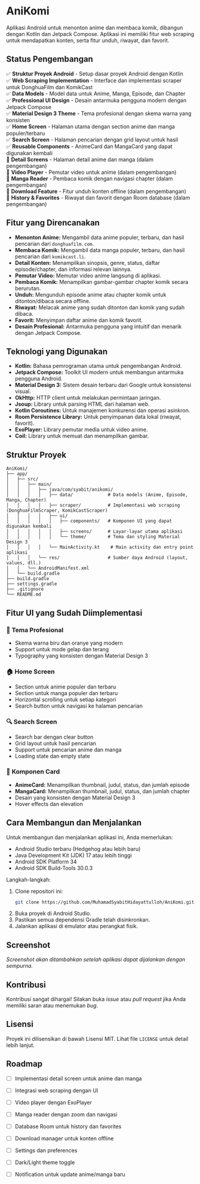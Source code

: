 # AniKomi

Aplikasi Android untuk menonton anime dan membaca komik, dibangun dengan Kotlin dan Jetpack Compose. Aplikasi ini memiliki fitur web scraping untuk mendapatkan konten, serta fitur unduh, riwayat, dan favorit.

## Status Pengembangan

✅ **Struktur Proyek Android** - Setup dasar proyek Android dengan Kotlin  
✅ **Web Scraping Implementation** - Interface dan implementasi scraper untuk DonghuaFilm dan KomikCast  
✅ **Data Models** - Model data untuk Anime, Manga, Episode, dan Chapter  
✅ **Professional UI Design** - Desain antarmuka pengguna modern dengan Jetpack Compose  
✅ **Material Design 3 Theme** - Tema profesional dengan skema warna yang konsisten  
✅ **Home Screen** - Halaman utama dengan section anime dan manga populer/terbaru  
✅ **Search Screen** - Halaman pencarian dengan grid layout untuk hasil  
✅ **Reusable Components** - AnimeCard dan MangaCard yang dapat digunakan kembali  
🔄 **Detail Screens** - Halaman detail anime dan manga (dalam pengembangan)  
🔄 **Video Player** - Pemutar video untuk anime (dalam pengembangan)  
🔄 **Manga Reader** - Pembaca komik dengan navigasi chapter (dalam pengembangan)  
🔄 **Download Feature** - Fitur unduh konten offline (dalam pengembangan)  
🔄 **History & Favorites** - Riwayat dan favorit dengan Room database (dalam pengembangan)

## Fitur yang Direncanakan

- **Menonton Anime:** Mengambil data anime populer, terbaru, dan hasil pencarian dari `donghuafilm.com`.
- **Membaca Komik:** Mengambil data manga populer, terbaru, dan hasil pencarian dari `komikcast.li`.
- **Detail Konten:** Menampilkan sinopsis, genre, status, daftar episode/chapter, dan informasi relevan lainnya.
- **Pemutar Video:** Memutar video anime langsung di aplikasi.
- **Pembaca Komik:** Menampilkan gambar-gambar chapter komik secara berurutan.
- **Unduh:** Mengunduh episode anime atau chapter komik untuk ditonton/dibaca secara offline.
- **Riwayat:** Melacak anime yang sudah ditonton dan komik yang sudah dibaca.
- **Favorit:** Menyimpan daftar anime dan komik favorit.
- **Desain Profesional:** Antarmuka pengguna yang intuitif dan menarik dengan Jetpack Compose.

## Teknologi yang Digunakan

- **Kotlin:** Bahasa pemrograman utama untuk pengembangan Android.
- **Jetpack Compose:** Toolkit UI modern untuk membangun antarmuka pengguna Android.
- **Material Design 3:** Sistem desain terbaru dari Google untuk konsistensi visual.
- **OkHttp:** HTTP client untuk melakukan permintaan jaringan.
- **Jsoup:** Library untuk parsing HTML dari halaman web.
- **Kotlin Coroutines:** Untuk manajemen konkurensi dan operasi asinkron.
- **Room Persistence Library:** Untuk penyimpanan data lokal (riwayat, favorit).
- **ExoPlayer:** Library pemutar media untuk video anime.
- **Coil:** Library untuk memuat dan menampilkan gambar.

## Struktur Proyek

```
AniKomi/
├── app/
│   ├── src/
│   │   ├── main/
│   │   │   ├── java/com/syabit/anikomi/
│   │   │   │   ├── data/             # Data models (Anime, Episode, Manga, Chapter)
│   │   │   │   ├── scraper/          # Implementasi web scraping (DonghuaFilmScraper, KomikCastScraper)
│   │   │   │   ├── ui/
│   │   │   │   │   ├── components/   # Komponen UI yang dapat digunakan kembali
│   │   │   │   │   ├── screens/      # Layar-layar utama aplikasi
│   │   │   │   │   └── theme/        # Tema dan styling Material Design 3
│   │   │   │   └── MainActivity.kt    # Main activity dan entry point aplikasi
│   │   │   └── res/                  # Sumber daya Android (layout, values, dll.)
│   │   └── AndroidManifest.xml
│   └── build.gradle
├── build.gradle
├── settings.gradle
├── .gitignore
└── README.md
```

## Fitur UI yang Sudah Diimplementasi

### 🎨 **Tema Profesional**
- Skema warna biru dan oranye yang modern
- Support untuk mode gelap dan terang
- Typography yang konsisten dengan Material Design 3

### 🏠 **Home Screen**
- Section untuk anime populer dan terbaru
- Section untuk manga populer dan terbaru
- Horizontal scrolling untuk setiap kategori
- Search button untuk navigasi ke halaman pencarian

### 🔍 **Search Screen**
- Search bar dengan clear button
- Grid layout untuk hasil pencarian
- Support untuk pencarian anime dan manga
- Loading state dan empty state

### 🎴 **Komponen Card**
- **AnimeCard:** Menampilkan thumbnail, judul, status, dan jumlah episode
- **MangaCard:** Menampilkan thumbnail, judul, status, dan jumlah chapter
- Desain yang konsisten dengan Material Design 3
- Hover effects dan elevation

## Cara Membangun dan Menjalankan

Untuk membangun dan menjalankan aplikasi ini, Anda memerlukan:

- Android Studio terbaru (Hedgehog atau lebih baru)
- Java Development Kit (JDK) 17 atau lebih tinggi
- Android SDK Platform 34
- Android SDK Build-Tools 30.0.3

Langkah-langkah:

1.  Clone repositori ini:
    ```bash
    git clone https://github.com/MuhamadSyabitHidayattulloh/AniKomi.git
    ```
2.  Buka proyek di Android Studio.
3.  Pastikan semua dependensi Gradle telah disinkronkan.
4.  Jalankan aplikasi di emulator atau perangkat fisik.

## Screenshot

*Screenshot akan ditambahkan setelah aplikasi dapat dijalankan dengan sempurna.*

## Kontribusi

Kontribusi sangat dihargai! Silakan buka *issue* atau *pull request* jika Anda memiliki saran atau menemukan *bug*.

## Lisensi

Proyek ini dilisensikan di bawah Lisensi MIT. Lihat file `LICENSE` untuk detail lebih lanjut.

## Roadmap

- [ ] Implementasi detail screen untuk anime dan manga
- [ ] Integrasi web scraping dengan UI
- [ ] Video player dengan ExoPlayer
- [ ] Manga reader dengan zoom dan navigasi
- [ ] Database Room untuk history dan favorites
- [ ] Download manager untuk konten offline
- [ ] Settings dan preferences
- [ ] Dark/Light theme toggle
- [ ] Notification untuk update anime/manga baru


